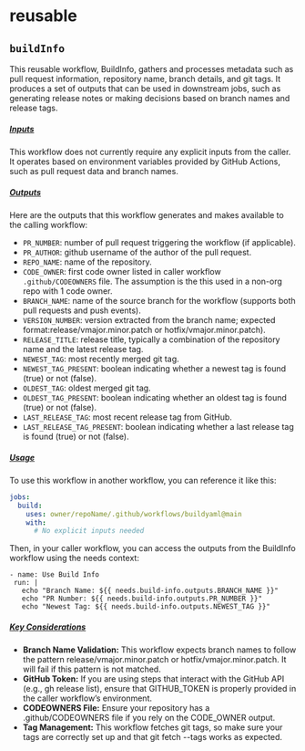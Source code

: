 # reusable

## `buildInfo`
This reusable workflow, BuildInfo, gathers and processes metadata such as pull 
request information, repository name, branch details, and git tags. It produces 
a set of outputs that can be used in downstream jobs, such as generating 
release notes or making decisions based on branch names and release tags.

##### <ins>Inputs<ins>
This workflow does not currently require any explicit inputs from the caller. 
It operates based on environment variables provided by GitHub Actions, such as 
pull request data and branch names.

##### <ins>Outputs<ins>
Here are the outputs that this workflow generates and makes available to the 
calling workflow:

- `PR_NUMBER`: number of pull request triggering the workflow (if applicable).
- `PR_AUTHOR`: github username of the author of the pull request.
- `REPO_NAME`: name of the repository.
- `CODE_OWNER`: first code owner listed in caller workflow  `.github/CODEOWNERS` 
  file. The assumption is the this used in a non-org repo with 1 code owner.
- `BRANCH_NAME`: name of the source branch for the workflow (supports both 
	pull requests and push events).
- `VERSION_NUMBER`: version extracted from the branch name; expected 
	format:release/vmajor.minor.patch or hotfix/vmajor.minor.patch).
- `RELEASE_TITLE`: release title, typically a combination of the repository name
	 and the latest release tag.
- `NEWEST_TAG`: most recently merged git tag.
- `NEWEST_TAG_PRESENT`: boolean indicating whether a newest tag is found (true) 
	or not (false).
- `OLDEST_TAG`: oldest merged git tag.
- `OLDEST_TAG_PRESENT`: boolean indicating whether an oldest tag is found (true)
	 or not (false).
- `LAST_RELEASE_TAG`: most recent release tag from GitHub.
- `LAST_RELEASE_TAG_PRESENT`: boolean indicating whether a last release tag is 
	found (true) or not (false).

##### <ins>Usage<ins>
To use this workflow in another workflow, you can reference it like this:
```yaml
jobs:
  build:
    uses: owner/repoName/.github/workflows/buildyaml@main
    with:
      # No explicit inputs needed
```
Then, in your caller workflow, you can access the outputs from the BuildInfo
 workflow using the needs context:
 ```
 - name: Use Build Info
  run: |
    echo "Branch Name: ${{ needs.build-info.outputs.BRANCH_NAME }}"
    echo "PR Number: ${{ needs.build-info.outputs.PR_NUMBER }}"
    echo "Newest Tag: ${{ needs.build-info.outputs.NEWEST_TAG }}"
 ```
##### <ins>Key Considerations</ins>
- __Branch Name Validation:__ This workflow expects branch names to follow the 
pattern release/vmajor.minor.patch or hotfix/vmajor.minor.patch. It will fail 
if this pattern is not matched.
- __GitHub Token:__ If you are using steps that interact with the GitHub API 
(e.g., gh release list), ensure that GITHUB_TOKEN is properly provided in the 
caller workflow’s environment.
- __CODEOWNERS File:__ Ensure your repository has a .github/CODEOWNERS file if 
you rely on the CODE_OWNER output.
- __Tag Management:__ This workflow fetches git tags, so make sure your tags are correctly set up and that git fetch --tags works as expected.